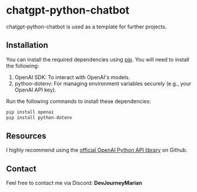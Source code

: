 # chatgpt-python-chatbot

chatgpt-python-chatbot is used as a template for further projects.

## Installation

You can install the required dependencies using [pip](https://pip.pypa.io/en/stable/). You will need to install the following:
1. OpenAI SDK: To interact with OpenAI's models.
2. python-dotenv: For managing environment variables securely (e.g., your OpenAI API key).

Run the following commands to install these dependencies:

```bash
pip install openai
pip install python-dotenv
```
## Resources
I highly recommend using the [official OpenAI Python API library](https://github.com/openai/openai-python) on Github.


## Contact
Feel free to contact me via Discord: **DevJourneyMarian**
